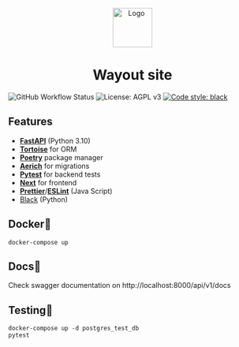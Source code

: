 <p align="center">
  <a href="https://github.com/Flict-dev/Wayout-site">
    <img src="https://user-images.githubusercontent.com/76905733/179758514-859a957f-5c46-4c0e-ac6d-f14c4f2225fa.png" alt="Logo" width="80" height="80">
  </a>
  <h1 align="center">Wayout site
</h1>
</p>


![GitHub Workflow Status](https://img.shields.io/github/actions/workflow/status/Flict-dev/Wayout-site/pytest.yml?label=build) ![License: AGPL v3](https://img.shields.io/badge/License-AGPL_v3-blue.svg) [![Code style: black](https://img.shields.io/badge/code%20style-black-000000.svg)](https://github.com/psf/black)
## Features
- **[FastAPI](https://fastapi.tiangolo.com/)** (Python 3.10)
- **[Tortoise](https://tortoise.github.io/index.html)** for ORM
- **[Poetry](https://python-poetry.org/)** package manager
- **[Aerich](https://github.com/tortoise/aerich)** for migrations
- **[Pytest](https://docs.pytest.org/en/latest/)** for backend tests
- **[Next](https://nextjs.org/)** for frontend
- **[Prettier](https://prettier.io/)**/**[ESLint](https://eslint.org/)** (Java Script)
- [Black](https://github.com/psf/black) (Python)


## Docker:whale2:
```
docker-compose up
```

## Docs:blue_book:
Check swagger documentation on http://localhost:8000/api/v1/docs

## Testing:test_tube:
```
docker-compose up -d postgres_test_db
pytest
```
